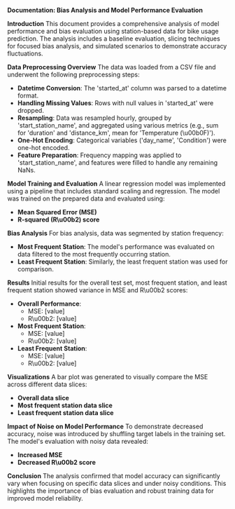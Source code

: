 **Documentation: Bias Analysis and Model Performance Evaluation**

**Introduction**
This document provides a comprehensive analysis of model performance and bias evaluation using station-based data for bike usage prediction. The analysis includes a baseline evaluation, slicing techniques for focused bias analysis, and simulated scenarios to demonstrate accuracy fluctuations.

**Data Preprocessing Overview**
The data was loaded from a CSV file and underwent the following preprocessing steps:
- **Datetime Conversion**: The 'started_at' column was parsed to a datetime format.
- **Handling Missing Values**: Rows with null values in 'started_at' were dropped.
- **Resampling**: Data was resampled hourly, grouped by 'start_station_name', and aggregated using various metrics (e.g., sum for 'duration' and 'distance_km', mean for 'Temperature (\u00b0F)').
- **One-Hot Encoding**: Categorical variables ('day_name', 'Condition') were one-hot encoded.
- **Feature Preparation**: Frequency mapping was applied to 'start_station_name', and features were filled to handle any remaining NaNs.

**Model Training and Evaluation**
A linear regression model was implemented using a pipeline that includes standard scaling and regression. The model was trained on the prepared data and evaluated using:
- **Mean Squared Error (MSE)**
- **R-squared (R\u00b2) score**

**Bias Analysis**
For bias analysis, data was segmented by station frequency:
- **Most Frequent Station**: The model's performance was evaluated on data filtered to the most frequently occurring station.
- **Least Frequent Station**: Similarly, the least frequent station was used for comparison.

**Results**
Initial results for the overall test set, most frequent station, and least frequent station showed variance in MSE and R\u00b2 scores:
- **Overall Performance**:
  - MSE: [value]
  - R\u00b2: [value]
- **Most Frequent Station**:
  - MSE: [value]
  - R\u00b2: [value]
- **Least Frequent Station**:
  - MSE: [value]
  - R\u00b2: [value]

**Visualizations**
A bar plot was generated to visually compare the MSE across different data slices:
- **Overall data slice**
- **Most frequent station data slice**
- **Least frequent station data slice**

**Impact of Noise on Model Performance**
To demonstrate decreased accuracy, noise was introduced by shuffling target labels in the training set. The model's evaluation with noisy data revealed:
- **Increased MSE**
- **Decreased R\u00b2 score**

**Conclusion**
The analysis confirmed that model accuracy can significantly vary when focusing on specific data slices and under noisy conditions. This highlights the importance of bias evaluation and robust training data for improved model reliability.

